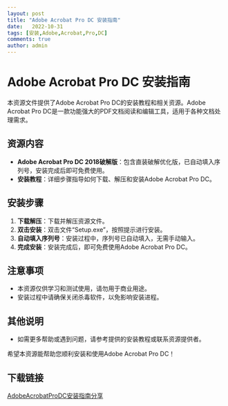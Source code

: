 ```yaml
---
layout: post
title: "Adobe Acrobat Pro DC 安装指南"
date:   2022-10-31
tags: [安装,Adobe,Acrobat,Pro,DC]
comments: true
author: admin
---
```

# Adobe Acrobat Pro DC 安装指南

本资源文件提供了Adobe Acrobat Pro DC的安装教程和相关资源。Adobe Acrobat Pro DC是一款功能强大的PDF文档阅读和编辑工具，适用于各种文档处理需求。

## 资源内容

- **Adobe Acrobat Pro DC 2018破解版**：包含直装破解优化版，已自动填入序列号，安装完成后即可免费使用。
- **安装教程**：详细步骤指导如何下载、解压和安装Adobe Acrobat Pro DC。

## 安装步骤

1. **下载解压**：下载并解压资源文件。
2. **双击安装**：双击文件“Setup.exe”，按照提示进行安装。
3. **自动填入序列号**：安装过程中，序列号已自动填入，无需手动输入。
4. **完成安装**：安装完成后，即可免费使用Adobe Acrobat Pro DC。

## 注意事项

- 本资源仅供学习和测试使用，请勿用于商业用途。
- 安装过程中请确保关闭杀毒软件，以免影响安装进程。

## 其他说明

- 如需更多帮助或遇到问题，请参考提供的安装教程或联系资源提供者。

希望本资源能帮助您顺利安装和使用Adobe Acrobat Pro DC！

## 下载链接

[AdobeAcrobatProDC安装指南分享](https://pan.quark.cn/s/89db981dd939)